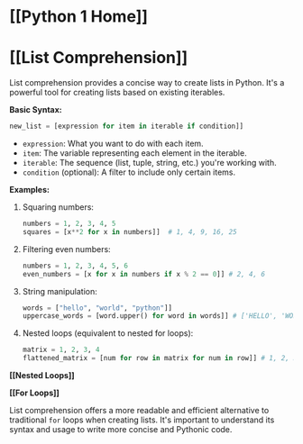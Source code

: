 # [[Python 1 Home]]
# [[List Comprehension]] 
List comprehension provides a concise way to create lists in Python. It's a powerful tool for creating lists based on existing iterables.

**Basic Syntax:**

```python
new_list = [expression for item in iterable if condition]]
```

*   `expression`: What you want to do with each item.
*   `item`: The variable representing each element in the iterable.
*   `iterable`:  The sequence (list, tuple, string, etc.) you're working with.
*   `condition` (optional): A filter to include only certain items.


**Examples:**

1.  Squaring numbers:

    ```python
    numbers = 1, 2, 3, 4, 5
    squares = [x**2 for x in numbers]]  # 1, 4, 9, 16, 25
    ```

2.  Filtering even numbers:

    ```python
    numbers = 1, 2, 3, 4, 5, 6
    even_numbers = [x for x in numbers if x % 2 == 0]] # 2, 4, 6
    ```

3.  String manipulation:

    ```python
    words = ["hello", "world", "python"]]
    uppercase_words = [word.upper() for word in words]] # ['HELLO', 'WORLD', 'PYTHON']]
    ```

4.  Nested loops (equivalent to nested for loops):

    ```python
    matrix = 1, 2, 3, 4
    flattened_matrix = [num for row in matrix for num in row]] # 1, 2, 3, 4
    ```


**[[Nested Loops]]**

**[[For Loops]]**


List comprehension offers a more readable and efficient alternative to traditional `for` loops when creating lists.  It's important to understand its syntax and usage to write more concise and Pythonic code.
